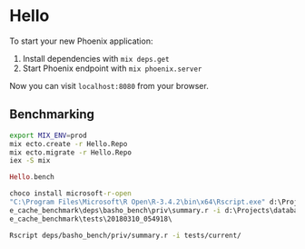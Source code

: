 # Hello

To start your new Phoenix application:

1. Install dependencies with `mix deps.get`
2. Start Phoenix endpoint with `mix phoenix.server`

Now you can visit `localhost:8080` from your browser.

## Benchmarking

```bash
export MIX_ENV=prod
mix ecto.create -r Hello.Repo
mix ecto.migrate -r Hello.Repo
iex -S mix
```

```elixir
Hello.bench
```

```bat
choco install microsoft-r-open
"C:\Program Files\Microsoft\R Open\R-3.4.2\bin\x64\Rscript.exe" d:\Projects\databas
e_cache_benchmark\deps\basho_bench\priv\summary.r -i d:\Projects\databas
e_cache_benchmark\tests\20180310_054918\
```

```sh
Rscript deps/basho_bench/priv/summary.r -i tests/current/
```
